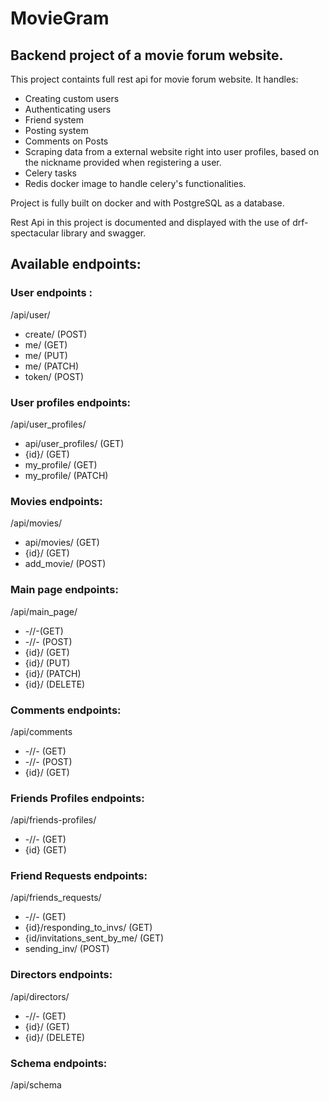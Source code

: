 # MovieGram
## Backend project of a movie forum website.
This project containts full rest api for movie forum website. It handles:
- Creating custom users
- Authenticating users
- Friend system
- Posting system
- Comments on Posts
- Scraping data from a external website right into user profiles, based on the nickname provided when registering a user.
- Celery tasks 
- Redis docker image to handle celery's functionalities.

Project is fully built on docker and with PostgreSQL as a database. 

Rest Api in this project is documented and displayed with the use of drf-spectacular library and swagger.
## Available endpoints:
### User endpoints :
/api/user/
- create/ (POST)
- me/ (GET)
- me/ (PUT)
- me/ (PATCH)
- token/ (POST)
### User profiles endpoints:
/api/user_profiles/
- api/user_profiles/ (GET)
- {id}/ (GET)
- my_profile/ (GET)
- my_profile/ (PATCH)
### Movies endpoints:
/api/movies/
- api/movies/ (GET)
- {id}/ (GET)
- add_movie/ (POST)
### Main page endpoints:
/api/main_page/
- -//-(GET)
- -//- (POST)
- {id}/ (GET)
- {id}/ (PUT)
- {id}/ (PATCH)
- {id}/ (DELETE)
### Comments endpoints:
/api/comments
- -//- (GET)
- -//- (POST)
- {id}/ (GET)
### Friends Profiles endpoints:
/api/friends-profiles/ 
- -//- (GET)
- {id} (GET)
### Friend Requests endpoints:
/api/friends_requests/
- -//- (GET)
- {id}/responding_to_invs/ (GET)
- {id/invitations_sent_by_me/ (GET)
- sending_inv/ (POST)
### Directors endpoints:
/api/directors/
- -//- (GET)
- {id}/ (GET)
- {id}/ (DELETE)
### Schema endpoints:
/api/schema



